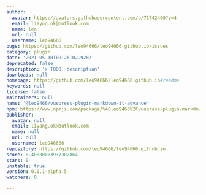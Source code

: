 ```yaml
---
author:
  avatar: https://avatars.githubusercontent.com/u/71742460?v=4
  email: liayng.ok@outlook.com
  name: leo
  url: null
  username: leo94666
bugs: https://github.com/leo94666/leo94666.github.io/issues
category: plugin
date: '2021-05-10T09:26:02.928Z'
deprecated: false
description: '> TODO: description'
downloads: null
homepage: https://github.com/leo94666/leo94666.github.io#readme
keywords: null
license: false
maintainers: null
name: '@leo9466/vuepress-plugin-markdown-it-advance'
npm: https://www.npmjs.com/package/%40leo9466%2Fvuepress-plugin-markdown-it-advance
publisher:
  avatar: null
  email: liyang.ok@outlook.com
  name: null
  url: null
  username: leo946666
repository: https://github.com/leo94666/leo94666.github.io
score: 0.40880003937382864
stars: 0
unstable: true
version: 0.0.1-alpha.5
watchers: 0

---
```


